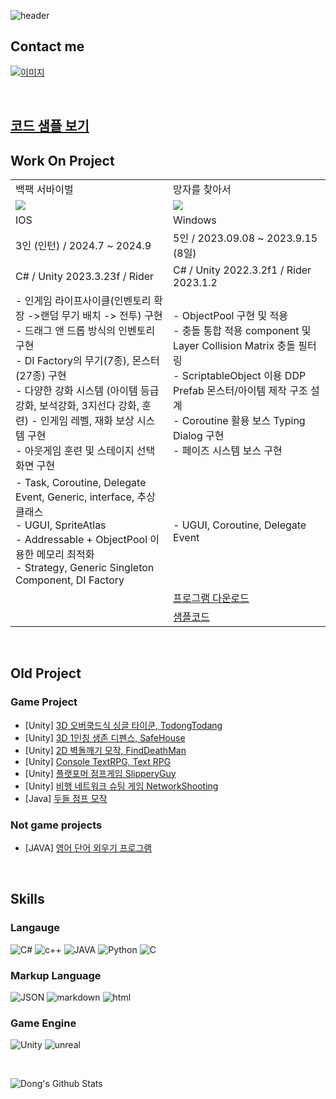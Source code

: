 
![header](https://capsule-render.vercel.app/api?type=slice&text=Hello&rotate=8&animation=fadeIn&fontAlign=70&fontAlignY=30&theme=radical&desc=Dong's%20Profile&descAlign=70)


## Contact me
[![이미지](https://img.shields.io/badge/shehdrbs123-03C75A?style=&logo=Naver&logoColor=black)]()

<br>

## [코드 샘플 보기](/SampleCode/)

## Work On Project


<table>
<tr >
    <td width="50%">백팩 서바이벌</td> 
    <td width="50%">망자를 찾아서 </td> 
</tr>
<tr >
    <td> <image src="Image/BackpackSurvival/Summary.jpg"/></td>
    <td> <image src="Image/FindDeathMan.gif"/></td>
</tr>
<tr >
    <td>IOS</td> 
    <td>Windows</td> 
</tr>
<tr >
    <td> 3인 (인턴) / 2024.7 ~ 2024.9 </td>
    <td> 5인 / 2023.09.08 ~ 2023.9.15 (8일) </td>
</tr>
<tr >
    <td>C# / Unity 2023.3.23f / Rider</td>
    <td>C# / Unity 2022.3.2f1 / Rider 2023.1.2</td>
</tr>
<tr>
    <td>
        - 인게임 라이프사이클(인벤토리 확장 ->랜덤 무기 배치 -> 전투) 구현 <br>
        - 드래그 앤 드롭 방식의 인벤토리 구현 <br>
        - DI Factory의 무기(7종), 몬스터(27종) 구현<br>
        - 다양한 강화 시스템 (아이템 등급강화, 보석강화, 3지선다 강화, 훈련)
        - 인게임 레벨, 재화 보상 시스템 구현 <br>
        - 아웃게임 훈련 및 스테이지 선택 화면 구현 <br>
    </td>
    <td>
        - ObjectPool 구현 및 적용<br>
        - 충돌 통합 적용 component 및 Layer Collision Matrix 충돌 필터링<br>
        - ScriptableObject 이용 DDP Prefab 몬스터/아이템 제작 구조 설계<br>
        - Coroutine 활용 보스 Typing Dialog 구현 <br>
        - 페이즈 시스템 보스 구현
    </td>
</tr>
<tr >
    <td>
        - Task, Coroutine, Delegate Event, Generic, interface, 추상 클래스<br>
        - UGUI, SpriteAtlas <br>
        - Addressable + ObjectPool 이용한 메모리 최적화 <br>
        - Strategy, Generic Singleton Component, DI Factory
    </td>
    <td>
        - UGUI, Coroutine, Delegate Event
    </td>
</tr>
<tr>
    <td>
    </td>
    <td>
        <a href="http://naver.me/xkqmTGfV">프로그램 다운로드</a>
    </td>
</tr>
<tr>
    <td> 
    </td>
    <td>
        <a href="https://github.com/shehdrbs123/Dongs-Portfolio/tree/main/UnityProject/NetworkShooting">샘플코드</a>
    </td>
</tr>
</table>



<br>

## Old Project
### Game Project
- [Unity] [3D 오버쿡드식 싱글 타이쿤, TodongTodang](/SampleCode/TodangTodang/)
- [Unity] [3D 1인칭 생존 디펜스, SafeHouse](/SampleCode/SafeHouse/)
- [Unity] [2D 벽돌깨기 모작, FindDeathMan](/SampleCode/FindDeathMan/)
- [Unity] [Console TextRPG, Text RPG](/SampleCode/TextRPG/)
- [Unity] [플랫포머 점프게임 SlipperyGuy](/SampleCode/Slippery%20Guy/)
- [Unity] [비행 네트워크 슈팅 게임 NetworkShooting](/SampleCode/NetworkShooting/)
- [Java] [두들 점프 모작](/SampleCode/DoodleJump/)


### Not game projects
- [JAVA] [영어 단어 외우기 프로그램](https://github.com/shehdrbs123/Dongs-Portfolio/tree/main/JavaProject/EnglishStudy)
  
<br>

## Skills
### Langauge
 ![C&#35;](https://img.shields.io/badge/C%23-512BD4?style=flat-square&logo=csharp&logoColor=#512BD4)  ![c++](https://img.shields.io/badge/C++-00599C?style=flat-square&logo=cplusplus&logoColor=black) ![JAVA](https://img.shields.io/badge/JAVA-3776AB?style=flat-square&logo=java&logoColor=black) ![Python](https://img.shields.io/badge/Python3-3776AB?style=flat-square&logo=Python&logoColor=black) ![C](https://img.shields.io/badge/C-3776AB?style=flat-square&logo=c&logoColor=black) 

### Markup Language
![JSON](https://img.shields.io/badge/JSON-000000?style=flat-square&logo=json&logoColor=white)
![markdown](https://img.shields.io/badge/Markdown-3776AB?style=flat-square&logo=markdown&logoColor=black)
![html](https://img.shields.io/badge/HTML-3776AB?style=flat-square&logo=html&logoColor=black)

### Game Engine
![Unity](https://img.shields.io/badge/Unity-gray?style=flat-square&logo=Unity&logoColor=black) ![unreal](https://img.shields.io/badge/Unreal-0E1128?style=flat-square&logo=unrealengine&logoColor=white)

<br>



![Dong's Github Stats](https://github-readme-stats.vercel.app/api?username=shehdrbs123&show_icons=true&theme=radical)


 
<!--
**shehdrbs123/shehdrbs123** is a ✨ _special_ ✨ repository because its `README.md` (this file) appears on your GitHub profile.

Here are some ideas to get you started:

- 🔭 I’m currently working on ...
- 🌱 I’m currently learning ...
- 👯 I’m looking to collaborate on ...
- 🤔 I’m looking for help with ...
- 💬 Ask me about ...
- 📫 How to reach me: ...
- 😄 Pronouns: ...
- ⚡ Fun fact: ...
-->
